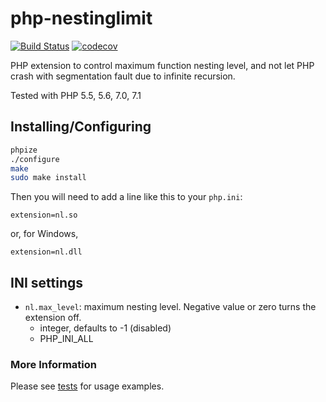 # php-nestinglimit

[![Build Status](https://travis-ci.org/sjinks/php-nestinglevel.png?branch=master)](https://travis-ci.org/sjinks/php-nestinglevel) [![codecov](https://codecov.io/gh/sjinks/php-nestinglevel/branch/master/graph/badge.svg)](https://codecov.io/gh/sjinks/php-nestinglevel)

PHP extension to control maximum function nesting level, and not let PHP crash with segmentation fault due to infinite recursion.

Tested with PHP 5.5, 5.6, 7.0, 7.1

## Installing/Configuring

```bash
phpize
./configure
make
sudo make install
```

Then you will need to add a line like this to your `php.ini`:

```
extension=nl.so
```

or, for Windows,

```
extension=nl.dll
```

## INI settings

  * `nl.max_level`: maximum nesting level. Negative value or zero turns the extension off.
    * integer, defaults to -1 (disabled)
    * PHP_INI_ALL

### More Information

Please see [tests](https://github.com/sjinks/php_nestinglevel/tree/master/tests) for usage examples.
